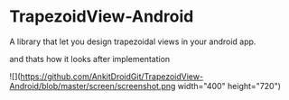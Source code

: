 # TrapezoidView-Android
A library that let you design trapezoidal views in your android app.

and thats how it looks after implementation

![](https://github.com/AnkitDroidGit/TrapezoidView-Android/blob/master/screen/screenshot.png  width="400" height="720")
